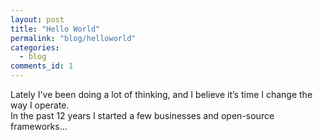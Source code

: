 ```yaml
---
layout: post
title: "Hello World"
permalink: "blog/helloworld"
categories:
  - blog
comments_id: 1
---
```


Lately I've been doing a lot of thinking, and I believe it’s time I change the way I operate.  
In the past 12 years I started a few businesses and open-source frameworks... 

